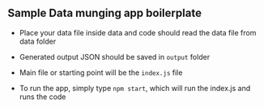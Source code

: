 ## Sample Data munging app boilerplate

- Place your data file inside data and code should read the data file from data folder

- Generated output JSON should be saved in `output` folder

- Main file or starting point will be the `index.js` file

- To run the app, simply type `npm start`, which will run the index.js and runs the code

